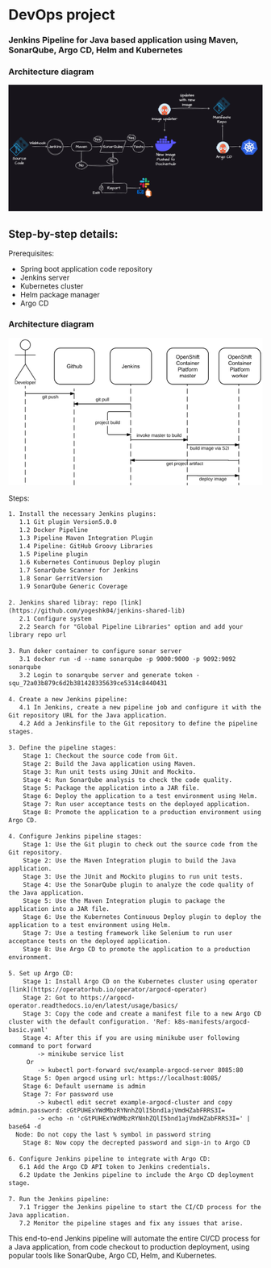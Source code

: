 # DevOps project
### Jenkins Pipeline for Java based application using Maven, SonarQube, Argo CD, Helm and Kubernetes

### Architecture diagram
![Screenshot 2023-03-28 at 9 38 09 PM](./doc/arctitecure-diagram.png)


## Step-by-step details:

Prerequisites:

   -  Spring boot application code repository
   -  Jenkins server
   -  Kubernetes cluster
   -  Helm package manager
   -  Argo CD

### Architecture diagram
![Screenshot](./doc/ci-cd-workflow.png)

Steps:

    1. Install the necessary Jenkins plugins:
       1.1 Git plugin Version5.0.0
       1.2 Docker Pipeline
       1.3 Pipeline Maven Integration Plugin
       1.4 Pipeline: GitHub Groovy Libraries
       1.5 Pipeline plugin
       1.6 Kubernetes Continuous Deploy plugin
       1.7 SonarQube Scanner for Jenkins
       1.8 Sonar GerritVersion
       1.9 SonarQube Generic Coverage
       
    2. Jenkins shared libray: repo [link](https://github.com/yogeshk04/jenkins-shared-lib)
       2.1 Configure system
       2.2 Search for "Global Pipeline Libraries" option and add your library repo url

    3. Run doker container to configure sonar server
       3.1 docker run -d --name sonarqube -p 9000:9000 -p 9092:9092 sonarqube
       3.2 Login to sonarqube server and generate token - squ_72a03b879c6d2b381428335639ce5314c8440431 

    4. Create a new Jenkins pipeline:
       4.1 In Jenkins, create a new pipeline job and configure it with the Git repository URL for the Java application.
       4.2 Add a Jenkinsfile to the Git repository to define the pipeline stages.

    3. Define the pipeline stages:
        Stage 1: Checkout the source code from Git.
        Stage 2: Build the Java application using Maven.
        Stage 3: Run unit tests using JUnit and Mockito.
        Stage 4: Run SonarQube analysis to check the code quality.
        Stage 5: Package the application into a JAR file.
        Stage 6: Deploy the application to a test environment using Helm.
        Stage 7: Run user acceptance tests on the deployed application.
        Stage 8: Promote the application to a production environment using Argo CD.

    4. Configure Jenkins pipeline stages:
        Stage 1: Use the Git plugin to check out the source code from the Git repository.
        Stage 2: Use the Maven Integration plugin to build the Java application.
        Stage 3: Use the JUnit and Mockito plugins to run unit tests.
        Stage 4: Use the SonarQube plugin to analyze the code quality of the Java application.
        Stage 5: Use the Maven Integration plugin to package the application into a JAR file.
        Stage 6: Use the Kubernetes Continuous Deploy plugin to deploy the application to a test environment using Helm.
        Stage 7: Use a testing framework like Selenium to run user acceptance tests on the deployed application.
        Stage 8: Use Argo CD to promote the application to a production environment.

    5. Set up Argo CD:
        Stage 1: Install Argo CD on the Kubernetes cluster using operator [link](https://operatorhub.io/operator/argocd-operator)
        Stage 2: Got to https://argocd-operator.readthedocs.io/en/latest/usage/basics/
        Stage 3: Copy the code and create a manifest file to a new Argo CD cluster with the default configuration. 'Ref: k8s-manifests/argocd-basic.yaml'
        Stage 4: After this if you are using minikube user following command to port forward
            -> minikube service list 
         Or
            -> kubectl port-forward svc/example-argocd-server 8085:80        
        Stage 5: Open argocd using url: https://localhost:8085/
        Stage 6: Default username is admin
        Stage 7: For password use
            -> kubectl edit secret example-argocd-cluster and copy admin.password: cGtPUHExYWdMbzRYNnhZQlI5bnd1ajVmdHZabFRRS3I=
            -> echo -n 'cGtPUHExYWdMbzRYNnhZQlI5bnd1ajVmdHZabFRRS3I=' | base64 -d
      Node: Do not copy the last % symbol in password string
        Stage 8: Now copy the decrepted password and sign-in to Argo CD

    6. Configure Jenkins pipeline to integrate with Argo CD:
       6.1 Add the Argo CD API token to Jenkins credentials.
       6.2 Update the Jenkins pipeline to include the Argo CD deployment stage.

    7. Run the Jenkins pipeline:
       7.1 Trigger the Jenkins pipeline to start the CI/CD process for the Java application.
       7.2 Monitor the pipeline stages and fix any issues that arise.

This end-to-end Jenkins pipeline will automate the entire CI/CD process for a Java application, from code checkout to production deployment, using popular tools like SonarQube, Argo CD, Helm, and Kubernetes.
